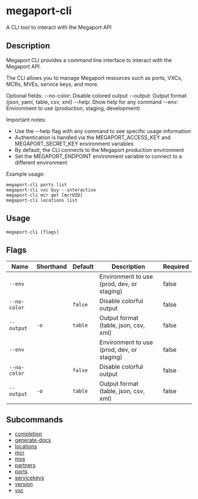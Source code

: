 # megaport-cli

A CLI tool to interact with the Megaport API

## Description

Megaport CLI provides a command line interface to interact with the Megaport API.

The CLI allows you to manage Megaport resources such as ports, VXCs, MCRs, MVEs, service keys, and more.

Optional fields:
--no-color: Disable colored output
--output: Output format (json, yaml, table, csv, xml)
--help: Show help for any command
--env: Environment to use (production, staging, development)

Important notes:
- Use the --help flag with any command to see specific usage information
- Authentication is handled via the MEGAPORT_ACCESS_KEY and MEGAPORT_SECRET_KEY environment variables
- By default, the CLI connects to the Megaport production environment
- Set the MEGAPORT_ENDPOINT environment variable to connect to a different environment

Example usage:

```
megaport-cli ports list
megaport-cli vxc buy --interactive
megaport-cli mcr get [mcrUID]
megaport-cli locations list

```


## Usage

```
megaport-cli [flags]
```







## Flags

| Name | Shorthand | Default | Description | Required |
|------|-----------|---------|-------------|----------|
| `--env` |  |  | Environment to use (prod, dev, or staging) | false |
| `--no-color` |  | `false` | Disable colorful output | false |
| `--output` | `-o` | `table` | Output format (table, json, csv, xml) | false |
| `--env` |  |  | Environment to use (prod, dev, or staging) | false |
| `--no-color` |  | `false` | Disable colorful output | false |
| `--output` | `-o` | `table` | Output format (table, json, csv, xml) | false |


## Subcommands

* [completion](megaport-cli_completion.md)
* [generate-docs](megaport-cli_generate-docs.md)
* [locations](megaport-cli_locations.md)
* [mcr](megaport-cli_mcr.md)
* [mve](megaport-cli_mve.md)
* [partners](megaport-cli_partners.md)
* [ports](megaport-cli_ports.md)
* [servicekeys](megaport-cli_servicekeys.md)
* [version](megaport-cli_version.md)
* [vxc](megaport-cli_vxc.md)

